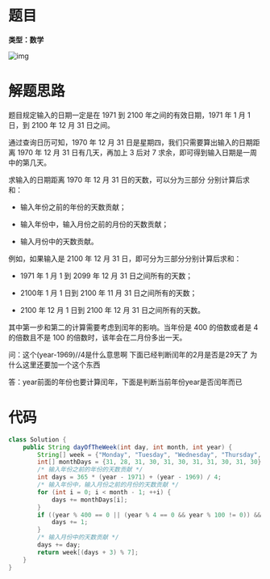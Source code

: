 # 题目

**类型：数学**



![img](https://cdn.nlark.com/yuque/0/2022/png/2941598/1641197765620-7bec2df3-bc1e-4807-a7c2-06cac1a975b4.png)

# 解题思路

题目规定输入的日期一定是在 1971  到 2100  年之间的有效日期，1971 年 1 月 1 日，到 2100 年 12 月 31 日之间。

通过查询日历可知，1970 年 12 月 31 日是星期四，我们只需要算出输入的日期距离 1970 年 12 月 31 日有几天，再加上 3 后对 7 求余，即可得到输入日期是一周中的第几天。



求输入的日期距离 1970 年 12 月 31 日的天数，可以分为三部分 分别计算后求和：



- 输入年份之前的年份的天数贡献；
- 输入年份中，输入月份之前的月份的天数贡献；

- 输入月份中的天数贡献。



例如，如果输入是 2100 年 12 月 31 日，即可分为三部分分别计算后求和：



- 1971 年 1 月 1 到 2099 年 12 月 31 日之间所有的天数； 
- 2100年 1 月 1 日到 2100 年 11 月 31 日之间所有的天数；

- 2100 年 12 月 1 日到 2100 年 12 月 31 日之间所有的天数。



其中第一步和第二的计算需要考虑到闰年的影响。当年份是 400 的倍数或者是 4 的倍数且不是 100 的倍数时，该年会在二月份多出一天。



问：这个(year-1969)//4是什么意思啊 下面已经判断闰年的2月是否是29天了 为什么这里还要加一个这个东西

答：year前面的年份也要计算闰年，下面是判断当前年份year是否闰年而已







# 代码

```java
class Solution {
    public String dayOfTheWeek(int day, int month, int year) {
        String[] week = {"Monday", "Tuesday", "Wednesday", "Thursday", "Friday", "Saturday", "Sunday"};
        int[] monthDays = {31, 28, 31, 30, 31, 30, 31, 31, 30, 31, 30};
        /* 输入年份之前的年份的天数贡献 */
        int days = 365 * (year - 1971) + (year - 1969) / 4;
        /* 输入年份中，输入月份之前的月份的天数贡献 */
        for (int i = 0; i < month - 1; ++i) {
            days += monthDays[i];
        }
        if ((year % 400 == 0 || (year % 4 == 0 && year % 100 != 0)) && month >= 3) {
            days += 1;
        }
        /* 输入月份中的天数贡献 */
        days += day;
        return week[(days + 3) % 7];
    }
}
```